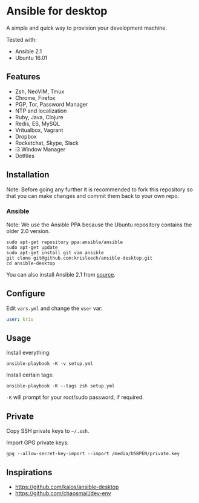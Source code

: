 # Ansible for desktop

A simple and quick way to provision your development machine.

Tested with:

* Ansible 2.1
* Ubuntu 16.01

## Features

- Zsh, NeoVIM, Tmux
- Chrome, Firefox
- PGP, Tor, Password Manager
- NTP and localization
- Ruby, Java, Clojure
- Redis, ES, MySQL
- Vritualbox, Vagrant
- Dropbox
- Rocketchat, Skype, Slack
- i3 Window Manager
- Dotfiles

## Installation

Note: Before going any further it is recommended to fork this repository so that you
can make changes and commit them back to your own repo.

### Ansible

Note: We use the Ansible PPA because the Ubuntu repository contains the older
2.0 version.

```
sudo apt-get repository ppa:ansible/ansible
sudo apt-get update
sudo apt-get install git vim ansible
git clone git@github.com:krisleech/ansible-desktop.git
cd ansible-desktop
```

You can also install Ansible 2.1 from [source](http://docs.ansible.com/ansible/intro_installation.html).


## Configure

Edit `vars.yml` and change the `user` var:

```yaml
user: kris
```

## Usage

Install everything:

    ansible-playbook -K -v setup.yml

Install certain tags:

    ansible-playbook -K --tags zsh setup.yml

`-K` will prompt for your root/sudo password, if required.

## Private

Copy SSH private keys to `~/.ssh`.

Import GPG private keys:

```
gpg --allow-secret-key-import --import /media/USBPEN/private.key
```

## Inspirations

* https://github.com/kalos/ansible-desktop
* https://github.com/chaosmail/dev-env
